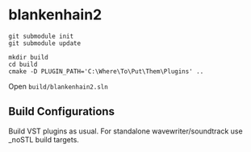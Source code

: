 # blankenhain2

```
git submodule init
git submodule update

mkdir build
cd build
cmake -D PLUGIN_PATH='C:\Where\To\Put\Them\Plugins' ..
```

Open `build/blankenhain2.sln`

## Build Configurations

Build VST plugins as usual. For standalone wavewriter/soundtrack use _noSTL build targets.